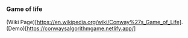 ### Game of life

(Wiki Page)[https://en.wikipedia.org/wiki/Conway%27s_Game_of_Life].
(Demo)[https://conwaysalgorithmgame.netlify.app/]

